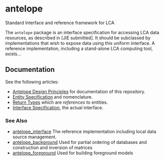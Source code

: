 # antelope
Standard Interface and reference framework for LCA

The `antelope` package is an interface specification for accessing LCA data resources, as described in [JIE submitted].  It should be subclassed by implementations that wish to expose data using this uniform interface.  A reference implementation, including a stand-alone LCA computing tool, exists...

## Documentation

See the following articles:

 * [Antelope Design Principles](principles.md) for documentation of this repository.
 * [Entity Specification](entities.md) and nomenclature.
 * [Return Types](types.md) which are *references* to entities.
 * [Interface Specification](interface.md), the actual interface.

### See Also

 * [antelope_interface](https://github.com/AntelopeLCA/core) The reference implementation including local data source management.
 * [antelope_background](https://github.com/AntelopeLCA/background) Used for partial ordering of databases and construction and inversion of matrices
 * [antelope_foreground](https://github.com/AntelopeLCA/foreground) Used for building foreground models
